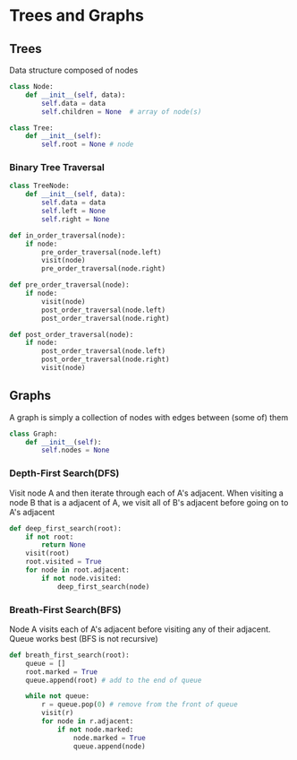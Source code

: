 # Trees and Graphs

## Trees

Data structure composed of nodes

```python
class Node:
    def __init__(self, data):
        self.data = data
        self.children = None  # array of node(s)

class Tree:
    def __init__(self):
        self.root = None # node
```

### Binary Tree Traversal

```python
class TreeNode:
    def __init__(self, data):
        self.data = data
        self.left = None
        self.right = None

def in_order_traversal(node):
    if node:
        pre_order_traversal(node.left)
        visit(node)
        pre_order_traversal(node.right)

def pre_order_traversal(node):
    if node:
        visit(node)
        post_order_traversal(node.left)
        post_order_traversal(node.right)

def post_order_traversal(node):
    if node:
        post_order_traversal(node.left)
        post_order_traversal(node.right)
        visit(node)
```

## Graphs

A graph is simply a collection of nodes with edges between (some of) them

```python
class Graph:
    def __init__(self):
        self.nodes = None
```

### Depth-First Search(DFS)

Visit node A and then iterate through each of A's adjacent.
When visiting a node B that is a adjacent of A, we visit all of B's adjacent before going on to A's adjacent

```python
def deep_first_search(root):
    if not root:
        return None
    visit(root)
    root.visited = True
    for node in root.adjacent:
        if not node.visited:
            deep_first_search(node)
```

### Breath-First Search(BFS)

Node A visits each of A's adjacent before visiting any of their adjacent.
Queue works best (BFS is not recursive)

```python
def breath_first_search(root):
    queue = []
    root.marked = True
    queue.append(root) # add to the end of queue

    while not queue:
        r = queue.pop(0) # remove from the front of queue
        visit(r)
        for node in r.adjacent:
            if not node.marked:
                node.marked = True
                queue.append(node)
```
